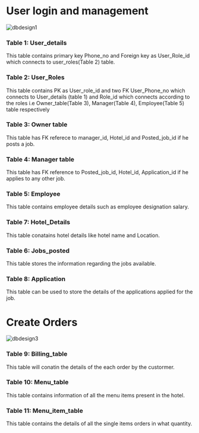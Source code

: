 # User login and management 
![dbdesign1](https://github.com/TableByte/DineConnect/assets/96981272/020dbf4f-a647-4bfc-9b4d-c00b343769e4) 

### Table 1: User_details
This table contains primary key Phone_no and Foreign key as User_Role_id which connects to user_roles(Table 2) table.

### Table 2: User_Roles
This table contains PK as User_role_id and two FK User_Phone_no which connects to User_details (table 1) and Role_id which connects according to the roles i.e Owner_table(Table 3), Manager(Table 4), Employee(Table 5)  table respectively 

### Table 3: Owner table
This table has FK referece to manager_id, Hotel_id and Posted_job_id if he posts a job.

### Table 4: Manager table
This table has FK reference to Posted_job_id, Hotel_id, Application_id if he applies to any other job.

### Table 5: Employee
This table contains employee details such as employee designation salary.

### Table 7: Hotel_Details
This table conatains hotel details like hotel name and Location.

### Table 6: Jobs_posted
This table stores the information regarding the jobs available.

### Table 8: Application
This table can be used to store the details of the applications applied for the job.

# Create Orders
![dbdesign3](https://github.com/TableByte/DineConnect/assets/96981272/5a4ffd83-5287-43e6-a822-01b628185d24)

### Table 9: Billing_table
This table will conatin the details of the each order by the custormer.

### Table 10: Menu_table
This table contains information of all the menu items present in the hotel.

### Table 11: Menu_item_table
This table contains the details of all the single items orders in what quantity.
